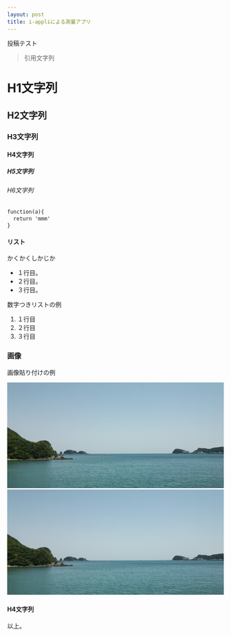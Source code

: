 ```yaml
---
layout: post
title: i-appliによる測量アプリ
---
```


投稿テスト
> 引用文字列

# H1文字列
## H2文字列
### H3文字列
#### H4文字列
##### H5文字列
###### H6文字列

```
function(a){
  return 'mmm'
}
```

#### リスト

かくかくしかじか

* １行目。
* ２行目。
* ３行目。

数字つきリストの例

1. １行目
1. ２行目
1. ３行目

### 画像

画像貼り付けの例

![参考画像1](./img/bg-header-top.jpg "sample image1")
![参考画像2](../img/bg-header-top.jpg "sample image2")

#### H4文字列

以上。
